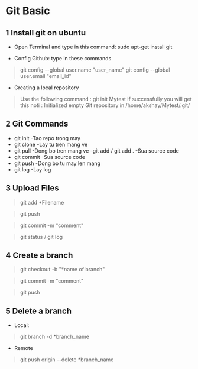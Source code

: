 # Git Basic

## 1 Install git on ubuntu

- Open Terminal and type in this command: sudo apt-get install git

- Config Github: type in these commands
 > git config --global user.name "user_name"
 > git config --global user.email "email_id"

- Creating a local repository
 > Use the following command : git init Mytest
 > If successfully you will get this noti : Initialized empty Git repository in /home/akshay/Mytest/.git/


## 2 Git Commands

- git init
 -Tao repo trong may
- git clone
 -Lay tu tren mang ve
- git pull
 -Dong bo tren mang ve
-git add / git add .
 -Sua source code
- git commit
 -Sua source code 
- git push
 -Dong bo tu may len mang
- git log
 -Lay log

## 3 Upload Files


>git add *Filename


>git push


>git commit -m "comment"


>git status / git log

## 4 Create a branch
>git checkout -b "*name of branch"


>git commit -m "comment"


>git push

## 5 Delete a branch
- Local:
>git branch -d *branch_name

- Remote
>git push origin --delete *branch_name